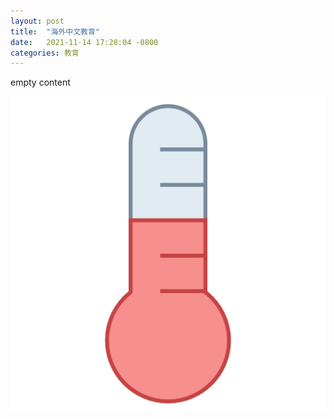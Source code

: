 ```yaml
---
layout: post
title:  "海外中文教育"
date:   2021-11-14 17:28:04 -0800
categories: 教育
---
```


empty content


![test image](/assets/temp.png)